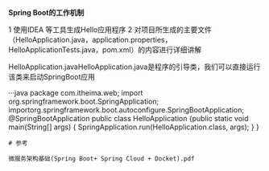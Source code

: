 **Spring Boot的工作机制**

1 使用IDEA 等工具生成Hello应用程序
2 对项目所生成的主要文件（HelloApplication.java，application.properties，HelloApplicationTests.java，pom.xml）的内容进行详细讲解

HelloApplication.javaHelloApplication.java是程序的引导类，我们可以直接运行该类来启动SpringBoot应用

···java
package com.itheima.web;
import org.springframework.boot.SpringApplication;
importorg.springframework.boot.autoconfigure.SpringBootApplication;
@SpringBootApplication
public class HelloApplication {public static void main(String[] args) 
  { 
   SpringApplication.run(HelloApplication.class, args);
  }
}

```
# 参考

微服务架构基础(Spring Boot+ Spring Cloud + Docket).pdf
